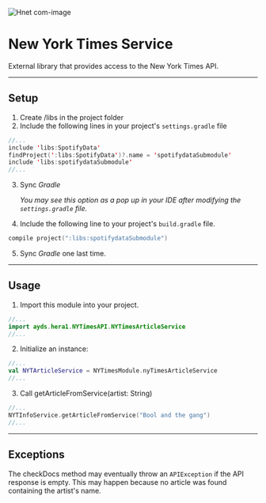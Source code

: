 ![Hnet com-image](https://user-images.githubusercontent.com/12780152/123890579-d2e65c00-d92d-11eb-9195-10db9c1db2b7.png)




# New York Times Service

External library that provides access to the New York Times API.

---

## Setup

1. Create /libs in the project folder
2. Include the following lines in your project's  `settings.gradle` file

```kotlin
//...
include 'libs:SpotifyData'
findProject(':libs:SpotifyData')?.name = 'spotifydataSubmodule'
include 'libs:spotifydataSubmodule'
//...
```

3. Sync _Gradle_ 
   
   _You may see this option as a pop up in your IDE after modifying the `settings.gradle` file._
4. Include the following line to your project's `build.gradle` file.

```kotlin
compile project(":libs:spotifydataSubmodule")
```
5. Sync _Gradle_ one last time.

---

## Usage

1. Import this module into your project.
```kotlin
//...
import ayds.hera1.NYTimesAPI.NYTimesArticleService
//...
```
2. Initialize an instance:

```kotlin
//...
val NYTArticleService = NYTimesModule.nyTimesArticleService
//...
```

3. Call getArticleFromService(artist: String)
 ```kotlin
//...
NYTInfoService.getArticleFromService("Bool and the gang")
//...
```
 ---
 
 ## Exceptions
 
 The checkDocs method may eventually throw an `APIException` if the API response is empty. This may happen because no article was found containing the artist's name.
 

